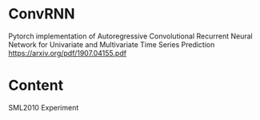 # ConvRNN
Pytorch implementation of Autoregressive Convolutional Recurrent Neural
Network for Univariate and Multivariate Time
Series Prediction https://arxiv.org/pdf/1907.04155.pdf

# Content
SML2010 Experiment
